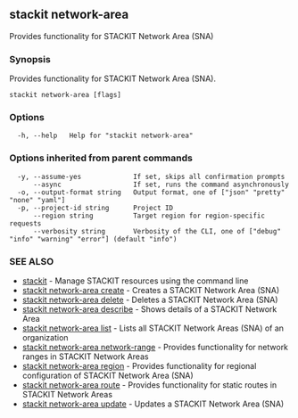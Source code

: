 ## stackit network-area

Provides functionality for STACKIT Network Area (SNA)

### Synopsis

Provides functionality for STACKIT Network Area (SNA).

```
stackit network-area [flags]
```

### Options

```
  -h, --help   Help for "stackit network-area"
```

### Options inherited from parent commands

```
  -y, --assume-yes             If set, skips all confirmation prompts
      --async                  If set, runs the command asynchronously
  -o, --output-format string   Output format, one of ["json" "pretty" "none" "yaml"]
  -p, --project-id string      Project ID
      --region string          Target region for region-specific requests
      --verbosity string       Verbosity of the CLI, one of ["debug" "info" "warning" "error"] (default "info")
```

### SEE ALSO

* [stackit](./stackit.md)	 - Manage STACKIT resources using the command line
* [stackit network-area create](./stackit_network-area_create.md)	 - Creates a STACKIT Network Area (SNA)
* [stackit network-area delete](./stackit_network-area_delete.md)	 - Deletes a STACKIT Network Area (SNA)
* [stackit network-area describe](./stackit_network-area_describe.md)	 - Shows details of a STACKIT Network Area
* [stackit network-area list](./stackit_network-area_list.md)	 - Lists all STACKIT Network Areas (SNA) of an organization
* [stackit network-area network-range](./stackit_network-area_network-range.md)	 - Provides functionality for network ranges in STACKIT Network Areas
* [stackit network-area region](./stackit_network-area_region.md)	 - Provides functionality for regional configuration of STACKIT Network Area (SNA)
* [stackit network-area route](./stackit_network-area_route.md)	 - Provides functionality for static routes in STACKIT Network Areas
* [stackit network-area update](./stackit_network-area_update.md)	 - Updates a STACKIT Network Area (SNA)

